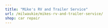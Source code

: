 ```yaml
---
title: "Mike's RV and Trailer Service"
url: /milwaukie/mikes-rv-and-trailer-service/
shop: car repair
---
```

